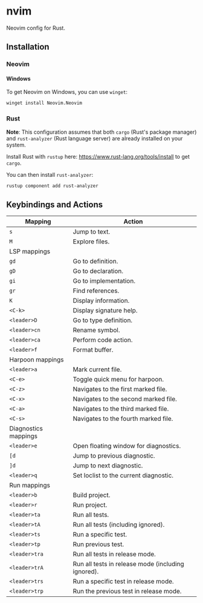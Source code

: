 # nvim

Neovim config for Rust.

## Installation
### Neovim
#### Windows
To get Neovim on Windows, you can use `winget`:
```sh
winget install Neovim.Neovim
```

### Rust
**Note**: This configuration assumes that both `cargo` (Rust's package manager) and `rust-analyzer` (Rust language server) are already installed on your system.

Install Rust with `rustup` here: https://www.rust-lang.org/tools/install to get `cargo`.

You can then install `rust-analyzer`:
```sh
rustup component add rust-analyzer
```

## Keybindings and Actions

| Mapping                   | Action                                            |
|---------------------------|---------------------------------------------------|
| `s`                       | Jump to text.|
| `M`                       | Explore files.|
| LSP mappings |
| `gd`                      | Go to definition.|
| `gD`                      | Go to declaration.|
| `gi`                      | Go to implementation.|
| `gr`                      | Find references.|
| `K`                       | Display information.|
| `<C-k>`                   | Display signature help.|
| `<leader>D`               | Go to type definition.|
| `<leader>cn`              | Rename symbol.|
| `<leader>ca`              | Perform code action.|
| `<leader>f`               | Format buffer.|
| Harpoon mappings |
| `<leader>a`               | Mark current file.                           |
| `<C-e>`                   | Toggle quick menu for harpoon.               |
| `<C-z>`                   | Navigates to the first marked file.|
| `<C-x>`                   | Navigates to the second marked file.|
| `<C-a>`                   | Navigates to the third marked file.|
| `<C-s>`                   | Navigates to the fourth marked file.|
| Diagnostics mappings |
| `<leader>e`               | Open floating window for diagnostics.|
| `[d`                      | Jump to previous diagnostic.|
| `]d`                      | Jump to next diagnostic.|
| `<leader>q`               | Set loclist to the current diagnostic.|
| Run mappings |
| `<leader>b`               | Build project.                       |
| `<leader>r`               | Run project.                         |
| `<leader>ta`              | Run all tests.                                   |
| `<leader>tA`              | Run all tests (including ignored).               |
| `<leader>ts`              | Run a specific test.                             |
| `<leader>tp`              | Run previous test.                           |
| `<leader>tra`             | Run all tests in release mode.                   |
| `<leader>trA`             | Run all tests in release mode (including ignored).|
| `<leader>trs`             | Run a specific test in release mode.             |
| `<leader>trp`             | Run the previous test in release mode.           |
